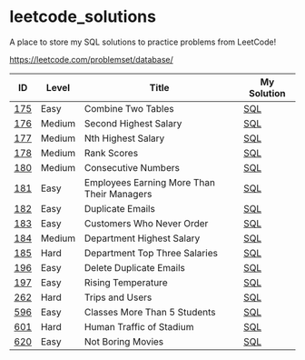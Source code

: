 # leetcode_solutions

A place to store my SQL solutions to practice problems from LeetCode!

https://leetcode.com/problemset/database/

| ID | Level | Title | My Solution |
| --- | --- | --- | --- |
| [175](https://leetcode.com/problems/combine-two-tables/) | Easy | Combine Two Tables | [SQL](easy/175_Combine_Two_Tables.sql)
| [176](https://leetcode.com/problems/second-highest-salary/) | Medium | Second Highest Salary | [SQL](medium/176_Second_Highest_Salary.sql)
| [177](https://leetcode.com/problems/nth-highest-salary/) | Medium | Nth Highest Salary | [SQL](medium/177_Nth_Highest_Salary.sql)
| [178](https://leetcode.com/problems/rank-scores/) | Medium | Rank Scores | [SQL](medium/178_Rank_Scores.sql)
| [180](https://leetcode.com/problems/consecutive-numbers/) | Medium | Consecutive Numbers | [SQL](medium/180_Consecutive_Numbers.sql)
| [181](https://leetcode.com/problems/employees-earning-more-than-their-managers/) | Easy | Employees Earning More Than Their Managers | [SQL](easy/181_Employees_Earning_More_Than_Their_Managers.sql)
| [182](https://leetcode.com/problems/duplicate-emails/) | Easy | Duplicate Emails | [SQL](easy/182_Duplicate_Emails.sql)
| [183](https://leetcode.com/problems/customers-who-never-order/) | Easy | Customers Who Never Order | [SQL](easy/183_Customers_Who_Never_Order.sql)
| [184](https://leetcode.com/problems/department-highest-salary/) | Medium | Department Highest Salary | [SQL](medium/184_Department_Highest_Salary.sql)
| [185](https://leetcode.com/problems/department-top-three-salaries/) | Hard | Department Top Three Salaries | [SQL](hard/185_Department_Top_Three_Salaries.sql)
| [196](https://leetcode.com/problems/delete-duplicate-emails/) | Easy | Delete Duplicate Emails | [SQL](easy/196_Delete_Duplicate_Emails.sql)
| [197](https://leetcode.com/problems/rising-temperature/) | Easy | Rising Temperature | [SQL](easy/197_Rising_Temperature.sql)
| [262](https://leetcode.com/problems/trips-and-users/) | Hard | Trips and Users | [SQL](hard/262_Trips_and_Users.sql)
| [596](https://leetcode.com/problems/classes-more-than-5-students/) | Easy | Classes More Than 5 Students | [SQL](easy/596_Classes_More_Than_5_Students.sql)
| [601](https://leetcode.com/problems/human-traffic-of-stadium/) | Hard | Human Traffic of Stadium | [SQL](hard/601_Human_Traffic_of_Stadium.sql)
| [620](https://leetcode.com/problems/not-boring-movies/) | Easy | Not Boring Movies | [SQL](easy/620_Not_Boring_Movies.sql)